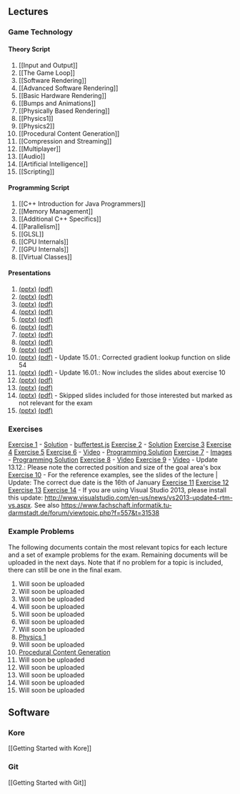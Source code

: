 ## Lectures
### Game Technology
#### Theory Script
1. [[Input and Output]]
2. [[The Game Loop]]
3. [[Software Rendering]]
4. [[Advanced Software Rendering]]
5. [[Basic Hardware Rendering]]
6. [[Bumps and Animations]]
7. [[Physically Based Rendering]]
8. [[Physics1]]
9. [[Physics2]]
10. [[Procedural Content Generation]]
11. [[Compression and Streaming]]
12. [[Multiplayer]]
13. [[Audio]]
14. [[Artificial Intelligence]]
15. [[Scripting]]

#### Programming Script
1. [[C++ Introduction for Java Programmers]]
2. [[Memory Management]]
3. [[Additional C++ Specifics]]
4. [[Parallelism]]
5. [[GLSL]]
6. [[CPU Internals]]
7. [[GPU Internals]]
8. [[Virtual Classes]]


#### Presentations
1. [(pptx)](/wiki/slides/gametech1.pptx) [(pdf)](/wiki/slides/gametech1.pdf)
2. [(pptx)](/wiki/slides/gametech2.pptx) [(pdf)](/wiki/slides/gametech2.pdf)
3. [(pptx)](/wiki/slides/gametech3.pptx) [(pdf)](/wiki/slides/gametech3.pdf)
4. [(pptx)](/wiki/slides/gametech4.pptx) [(pdf)](/wiki/slides/gametech4.pdf)
5. [(pptx)](/wiki/slides/gametech5.pptx) [(pdf)](/wiki/slides/gametech5.pdf)
6. [(pptx)](/wiki/slides/gametech6.pptx) [(pdf)](/wiki/slides/gametech6.pdf)
7. [(pptx)](/wiki/slides/gametech7.pptx) [(pdf)](/wiki/slides/gametech7.pdf)
8. [(pptx)](/wiki/slides/gametech8.pptx) [(pdf)](/wiki/slides/gametech8.pdf)
9. [(pptx)](/wiki/slides/gametech9.pptx) [(pdf)](/wiki/slides/gametech9.pdf)
10. [(pptx)](/wiki/slides/gametech10.pptx) [(pdf)](/wiki/slides/gametech10.pdf) - Update 15.01.: Corrected gradient lookup function on slide 54
11. [(pptx)](/wiki/slides/gametech11.pptx) [(pdf)](/wiki/slides/gametech11.pdf) - Update 16.01.: Now includes the slides about exercise 10
12. [(pptx)](/wiki/slides/gametech12.pptx) [(pdf)](/wiki/slides/gametech12.pdf)
13. [(pptx)](/wiki/slides/gametech13.pptx) [(pdf)](/wiki/slides/gametech13.pdf)
14. [(pptx)](/wiki/slides/gametech14.pptx) [(pdf)](/wiki/slides/gametech14.pdf) - Skipped slides included for those interested but marked as not relevant for the exam
15. [(pptx)](/wiki/slides/gametech15.pptx) [(pdf)](/wiki/slides/gametech15.pdf)

### Exercises
[Exercise 1](/wiki/exercises/gametech-ex1.pdf) - [Solution](/wiki/exercises/gametech-ex1_solution.pdf) - [buffertest.js](http://ktxsoftware.com/buffertest.js)
[Exercise 2](/wiki/exercises/gametech-ex2.pdf) - [Solution](/wiki/exercises/gametech-ex2_solution.pdf)
[Exercise 3](/wiki/exercises/gametech-ex3.pdf)
[Exercise 4](/wiki/exercises/gametech-ex4.pdf)
[Exercise 5](/wiki/exercises/gametech-ex5.pdf)
[Exercise 6](/wiki/exercises/gametech-ex6.pdf) - [Video](/wiki/exercises/exercise6.mp4) - [Programming Solution](https://github.com/KTXSoftware/Exercise6-Solution.git)
[Exercise 7](/wiki/exercises/gametech-ex7.pdf) - [Images](Exercise-7-Images) - [Programming Solution](https://github.com/KTXSoftware/Exercise7-Solution.git)
[Exercise 8](/wiki/exercises/gametech-ex8.pdf) - [Video](/wiki/exercises/exercise8.mp4)
[Exercise 9](/wiki/exercises/gametech-ex9.pdf) - [Video](/wiki/exercises/exercise9.mp4) - Update 13.12.: Please note the corrected position and size of the goal area's box
[Exercise 10](/wiki/exercises/gametech-ex10.pdf) - For the reference examples, see the slides of the lecture | Update: The correct due date is the 16th of January
[Exercise 11](/wiki/exercises/gametech-ex11.pdf)
[Exercise 12](/wiki/exercises/gametech-ex12.pdf)
[Exercise 13](/wiki/exercises/gametech-ex13.pdf)
[Exercise 14](/wiki/exercises/gametech-ex14.pdf) - If you are using Visual Studio 2013, please install this update: http://www.visualstudio.com/en-us/news/vs2013-update4-rtm-vs.aspx. See also https://www.fachschaft.informatik.tu-darmstadt.de/forum/viewtopic.php?f=557&t=31538

### Example Problems
The following documents contain the most relevant topics for each lecture and a set of example problems for the exam. Remaining documents will be uploaded in the next days. Note that if no problem for a topic is included, there can still be one in the final exam.
1. Will soon be uploaded
2. Will soon be uploaded
3. Will soon be uploaded
4. Will soon be uploaded
5. Will soon be uploaded
6. Will soon be uploaded
7. Will soon be uploaded
8. [Physics 1](/wiki/examples/examples8.pdf)
9. Will soon be uploaded
10. [Procedural Content Generation](/wiki/examples/examples10.pdf)
11. Will soon be uploaded
12. Will soon be uploaded
13. Will soon be uploaded
14. Will soon be uploaded
15. Will soon be uploaded

## Software
### Kore
[[Getting Started with Kore]]

### Git
[[Getting Started with Git]]